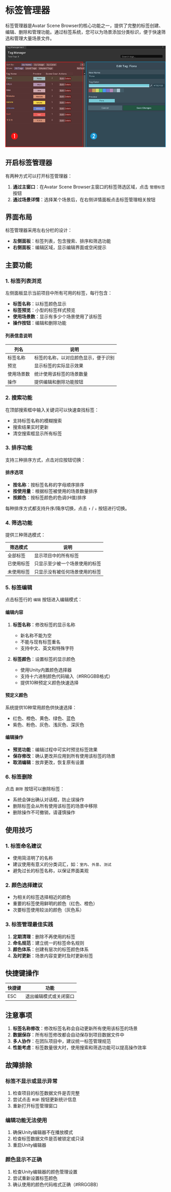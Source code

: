 # 标签管理器

标签管理器是Avatar Scene Browser的核心功能之一，提供了完整的标签创建、编辑、删除和管理功能。通过标签系统，您可以为场景添加分类标识，便于快速筛选和管理大量场景文件。

![标签管理界面](img/tagManage.png)

## 开启标签管理器

有两种方式可以打开标签管理器：

1. **通过主窗口**：在Avatar Scene Browser主窗口的标签筛选区域，点击 `管理标签` 按钮
2. **通过场景详情**：选择某个场景后，在右侧详情面板点击标签管理相关按钮

## 界面布局

标签管理器采用左右分栏的设计：

- **左侧面板**：标签列表，包含搜索、排序和筛选功能
- **右侧面板**：编辑区域，显示编辑界面或空闲提示

## 主要功能

### 1. 标签列表浏览

左侧面板显示当前项目中所有可用的标签，每行包含：

- **标签名称**：以标签颜色显示
- **标签预览**：小型的标签样式预览
- **使用场景数**：显示有多少个场景使用了该标签
- **操作按钮**：编辑和删除功能

#### 列表信息说明

| 列名 | 说明 |
|------|------|
| 标签名称 | 标签的名称，以对应颜色显示，便于识别 |
| 预览 | 显示标签的实际显示效果 |
| 使用场景数 | 统计使用该标签的场景数量 |
| 操作 | 提供编辑和删除功能按钮 |

### 2. 搜索功能

在顶部搜索框中输入关键词可以快速查找标签：

- 支持标签名称的模糊搜索
- 搜索结果实时更新
- 清空搜索框显示所有标签

### 3. 排序功能

支持三种排序方式，点击对应按钮切换：

#### 排序选项

- **按名称**：按标签名称的字母顺序排序
- **按使用量**：根据标签被使用的场景数量排序
- **按颜色**：按标签颜色的色调(H值)排序

每种排序方式都支持升序/降序切换，点击 `↑` / `↓` 按钮进行切换。

### 4. 筛选功能

提供三种筛选模式：

| 筛选模式 | 说明 |
|----------|------|
| 全部标签 | 显示项目中的所有标签 |
| 已使用标签 | 只显示至少被一个场景使用的标签 |
| 未使用标签 | 只显示没有被任何场景使用的标签 |

### 5. 标签编辑

点击标签行的 `编辑` 按钮进入编辑模式：

#### 编辑内容

1. **标签名称**：修改标签的显示名称
   - 新名称不能为空
   - 不能与现有标签重名
   - 支持中文、英文和特殊字符

2. **标签颜色**：设置标签的显示颜色
   - 使用Unity内置颜色选择器
   - 支持十六进制颜色代码输入（#RRGGBB格式）
   - 提供10种预定义颜色快速选择

#### 预定义颜色

系统提供10种常用颜色供快速选择：

- 红色、橙色、黄色、绿色、蓝色
- 紫色、粉色、灰色、浅灰色、深灰色

#### 编辑操作

- **预览功能**：编辑过程中可实时预览标签效果
- **保存修改**：确认更改并应用到所有使用该标签的场景
- **取消编辑**：放弃更改，恢复原有设置

### 6. 标签删除

点击 `删除` 按钮可以删除标签：

- 系统会弹出确认对话框，防止误操作
- 删除标签会从所有使用该标签的场景中移除
- 删除操作不可撤销，请谨慎操作

## 使用技巧

### 1. 标签命名建议

- 使用简洁明了的名称
- 建议使用有意义的分类词汇，如：`室内`、`外景`、`测试`
- 避免过长的标签名称，以保证界面美观

### 2. 颜色选择建议

- 为相关的标签选择相近的颜色
- 重要的标签使用鲜明的颜色（红色、橙色）
- 次要标签使用较淡的颜色（灰色系）

### 3. 标签管理最佳实践

1. **定期清理**：删除不再使用的标签
2. **命名规范**：建立统一的标签命名规则
3. **颜色体系**：创建有层次的标签颜色体系
4. **及时更新**：场景内容变更时及时更新标签

## 快捷键操作

| 快捷键 | 功能 |
|--------|------|
| ESC | 退出编辑模式或关闭窗口 |

## 注意事项

1. **标签名称修改**：修改标签名称会自动更新所有使用该标签的场景
2. **数据保存**：所有标签修改都会自动保存到项目数据文件中
3. **多人协作**：在团队项目中，建议统一标签管理规范
4. **性能考虑**：标签数量很大时，使用搜索和筛选功能可以提高操作效率

## 故障排除

### 标签不显示或显示异常

1. 检查项目的标签数据文件是否完整
2. 尝试点击 `刷新` 按钮更新统计信息
3. 重新打开标签管理窗口

### 编辑功能无法使用

1. 确保Unity编辑器不在播放模式
2. 检查标签数据文件是否被锁定或只读
3. 重启Unity编辑器

### 颜色显示不正确

1. 检查Unity编辑器的颜色管理设置
2. 尝试重新设置标签颜色
3. 确认使用的颜色代码格式正确（#RRGGBB）